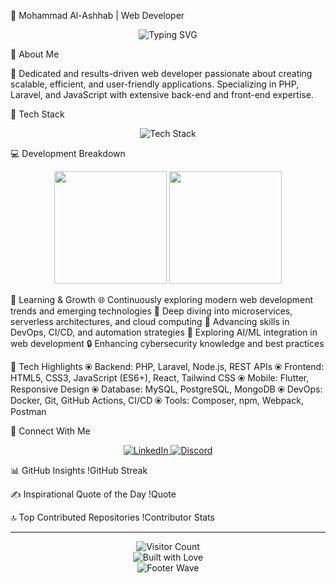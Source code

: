 👋 Mohammad Al-Ashhab | Web Developer
<div align="center">
  <img src="https://readme-typing-svg.demolab.com/?font=Fira+Code&pause=1000&color=00F7F7&center=true&width=800&lines=🚀+Passionate+Web+Developer;🔧+PHP+%7C+Laravel+%7C+JavaScript+Specialist;✨+Clean+Code+Enthusiast+%26+Tech+Innovator" alt="Typing SVG" />
</div>

🌟 About Me


🚀 Dedicated and results-driven web developer passionate about creating scalable, efficient, and user-friendly applications. Specializing in PHP, Laravel, and JavaScript with extensive back-end and front-end expertise.

🔧 Tech Stack
<div align="center">
  <img src="https://skillicons.dev/icons?i=php,laravel,js,html,css,mysql,flutter,git,nodejs,wordpress,react,tailwind,docker&perline=7" alt="Tech Stack" />
</div>

💻 Development Breakdown
<div align="center">
<img height="180em" src="https://github-readme-stats.vercel.app/api?username=mohammad-alashhab&theme=dark&hide_border=false&include_all_commits=false&count_private=false"/>
  <img height="180em" src="https://github-readme-stats.vercel.app/api/top-langs/?username=mohammad-alashhab&theme=dark&hide_border=false&include_all_commits=false&count_private=false&layout=compact"/>
</div>

🌱 Learning & Growth
🌐 Continuously exploring modern web development trends and emerging technologies
🔬 Deep diving into microservices, serverless architectures, and cloud computing
🤖 Advancing skills in DevOps, CI/CD, and automation strategies
🧠 Exploring AI/ML integration in web development
🔒 Enhancing cybersecurity knowledge and best practices

🚀 Tech Highlights
⦿ Backend: PHP, Laravel, Node.js, REST APIs
⦿ Frontend: HTML5, CSS3, JavaScript (ES6+), React, Tailwind CSS
⦿ Mobile: Flutter, Responsive Design
⦿ Database: MySQL, PostgreSQL, MongoDB
⦿ DevOps: Docker, Git, GitHub Actions, CI/CD
⦿ Tools: Composer, npm, Webpack, Postman

🔗 Connect With Me
<div align="center">
  <a href="www.linkedin.com/in/mohamad-alashhab-6a492b1ba" target="_blank">
    <img alt="LinkedIn" src="https://img.shields.io/badge/LinkedIn-0077B5?style=for-the-badge&logo=linkedin&logoColor=white"/>
  </a>
  <a href="https://discord.gg/Mohammad.tariq#0123" target="_blank">
    <img alt="Discord" src="https://img.shields.io/badge/Discord-7289DA?style=for-the-badge&logo=discord&logoColor=white"/>
  </a>
</div>

📊 GitHub Insights
!GitHub Streak

✍️ Inspirational Quote of the Day
!Quote

🔝 Top Contributed Repositories
!Contributor Stats

---

<div align="center">
  <img src="https://visitcount.itsvg.in/api?id=hamzatal&icon=5&color=6" alt="Visitor Count"/>
  <br>
  <img src="https://forthebadge.com/images/badges/built-with-love.svg" alt="Built with Love"/>
  <br>
  <img src="https://capsule-render.vercel.app/api?type=waving&color=gradient&height=100&section=footer" alt="Footer Wave"/>
</div>
